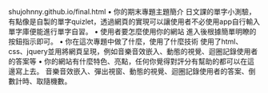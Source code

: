 shujohnny.github.io/final.html 
•	你的期末專題主題簡介
    日文課的單字小測驗，有點像是自製的單字quizlet，透過網頁的實現可以讓使用者不必使用app自行輸入單字庫便能進行單字自習。
•	使用者要怎麼使用你的網站
    進入後根據簡單明瞭的按鈕指示即可。
•	你在這次專題中做了什麼，使用了什麼技術
    使用了html、css、jquery並用將網頁呈現，例如音樂音效嵌入、動態的視覺、迴圈記錄使用者的答案等
•	你的網站有什麼特色、亮點，任何你覺得對評分有幫助的都可以在這邊寫上去。
    音樂音效嵌入、彈出視窗、動態的視覺、迴圈記錄使用者的答案、倒數計時、取隨機數。
